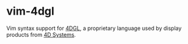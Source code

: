 # vim-4dgl

Vim syntax support for [4DGL](https://resources.4dsystems.com.au/manuals/4dgl),
a proprietary language used by display products from [4D
Systems](https://github.com/4dsystems).
